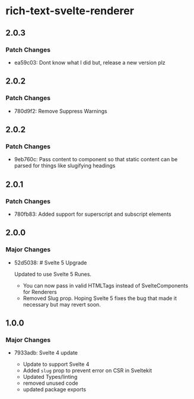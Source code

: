 # rich-text-svelte-renderer

## 2.0.3

### Patch Changes

- ea59c03: Dont know what I did but, release a new version plz

## 2.0.2

### Patch Changes

- 780d9f2: Remove Suppress Warnings

## 2.0.2

### Patch Changes

- 9eb760c: Pass content to component so that static content can be parsed for things like slugifying headings

## 2.0.1

### Patch Changes

- 780fb83: Added support for superscript and subscript elements

## 2.0.0

### Major Changes

- 52d5038: # Svelte 5 Upgrade

  Updated to use Svelte 5 Runes.

  - You can now pass in valid HTMLTags instead of SvelteComponents for Renderers
  - Removed Slug prop. Hoping Svelte 5 fixes the bug that made it necessary but may revert soon.

## 1.0.0

### Major Changes

- 7933adb: Svelte 4 update

  - Update to support Svelte 4
  - Added `slug` prop to prevent error on CSR in Sveltekit
  - Updated Types/linting
  - removed unused code
  - updated package exports
